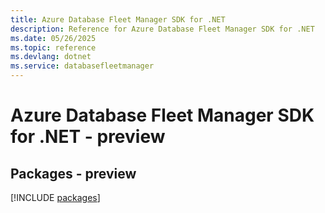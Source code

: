 ```yaml
---
title: Azure Database Fleet Manager SDK for .NET
description: Reference for Azure Database Fleet Manager SDK for .NET
ms.date: 05/26/2025
ms.topic: reference
ms.devlang: dotnet
ms.service: databasefleetmanager
---
```

# Azure Database Fleet Manager SDK for .NET - preview
## Packages - preview
[!INCLUDE [packages](database-fleet-manager-index.md)]